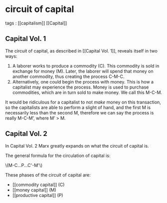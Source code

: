# circuit of capital

tags
: [[capitalism]] [[Capital]]


## Capital Vol. 1

The circuit of capital, as described in [[Capital Vol. 1]], reveals itself in two ways:

1.  A laborer works to produce a commodity (C). This commodity is sold in exchange for money (M). Later, the laborer will spend that money on another commodity, thus creating the process C-M-C.
2.  Alternatively, one could begin the process with money. This is how a capitalist may experience the process. Money is used to purchase commodities, which are in turn sold to make money. We call this M-C-M.

It would be ridiculous for a capitalist to not _make_ money on this transaction, so the capitalists are able to perform a slight of hand, and the first M is necessarily less than the second M, therefore we can say the process is really M-C-M&rsquo;, where M&rsquo; &gt; M.


## Capital Vol. 2

In Capital Vol. 2 Marx greatly expands on what the circuit of capital is.

The general formula for the circulation of capital is:

\\(M-C...P...C'-M'\\)

These phases of the circuit of capital are:

-   [[commodity capital]] (C)
-   [[money capital]] (M)
-   [[productive capital]] (P)

